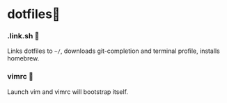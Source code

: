 # dotfiles🌲

### .link.sh 🔗
Links dotfiles to `~/`, downloads git-completion and terminal profile, installs
homebrew.

### vimrc 🖤
Launch vim and vimrc will bootstrap itself.

